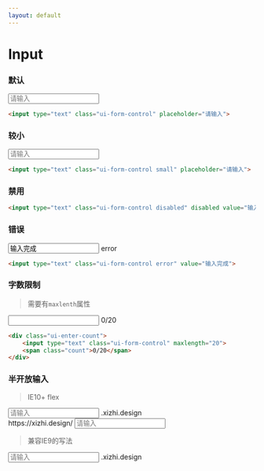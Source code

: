 ```yaml
---
layout: default
---
```


# Input

### 默认

<input type="text" class="ui-form-control" placeholder="请输入">

```html
<input type="text" class="ui-form-control" placeholder="请输入">
```


### 较小

<input type="text" class="ui-form-control small" placeholder="请输入">

```html
<input type="text" class="ui-form-control small" placeholder="请输入">
```

### 禁用

```html
<input type="text" class="ui-form-control disabled" disabled value="输入完成">
```

### 错误

<div class="ui-control-wrap">
    <input type="text" class="ui-form-control error" value="输入完成">
    <span class="error-tip animate fadeInDown">error</span>
</div>


```html
<input type="text" class="ui-form-control error" value="输入完成">
```

### 字数限制

> 需要有`maxlenth`属性


<div class="ui-enter-count">
    <input type="text" class="ui-form-control" maxlength="20">
    <span class="count">0/20</span>
</div>

```html
<div class="ui-enter-count">
    <input type="text" class="ui-form-control" maxlength="20">
    <span class="count">0/20</span>
</div>
```

### 半开放输入

> IE10+  flex

<div class="ui-labeled-input mb-10">
    <label class="input-label">
        <input class="input" type="text" placeholder="请输入">
        <span class="text">.xizhi.design</span>
    </label>
</div>



<div class="ui-labeled-input">
    <label class="input-label">
        <span class="text">https://xizhi.design/</span>
        <input class="input" type="text" placeholder="请输入">
    </label>
</div>


> 兼容IE9的写法


<div class="ui-labeled-input ">
    <label class="input-label clf">
        <input class="input fl" type="text" placeholder="请输入">
        <span class="text fl">.xizhi.design</span>
    </label>
</div>





